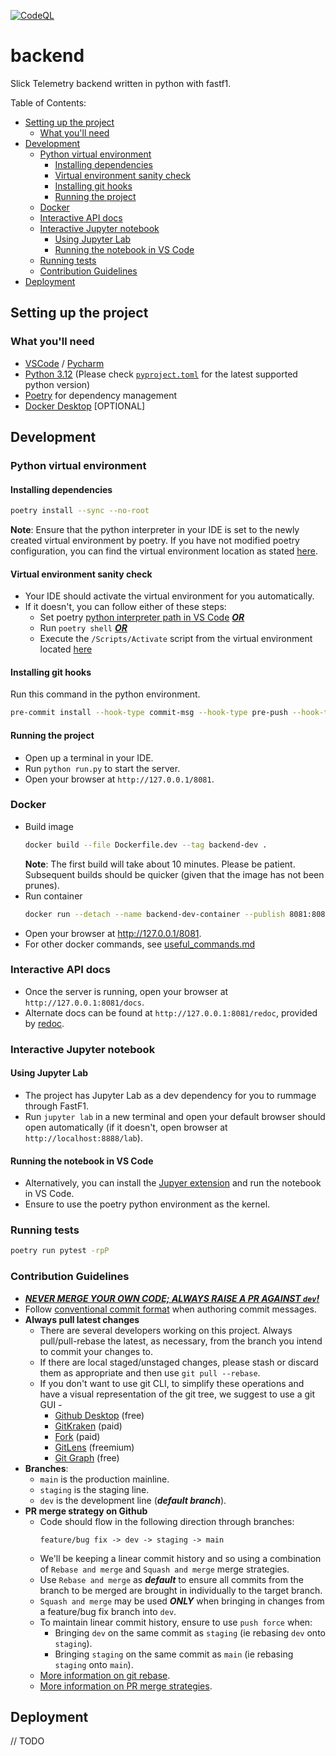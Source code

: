 [![CodeQL](https://github.com/Slick-Telemetry/backend/actions/workflows/codeql.yml/badge.svg?branch=main)](https://github.com/Slick-Telemetry/backend/actions/workflows/codeql.yml)

# backend <!-- omit from toc -->

Slick Telemetry backend written in python with fastf1.

Table of Contents:

- [Setting up the project](#setting-up-the-project)
  - [What you'll need](#what-youll-need)
- [Development](#development)
  - [Python virtual environment](#python-virtual-environment)
    - [Installing dependencies](#installing-dependencies)
    - [Virtual environment sanity check](#virtual-environment-sanity-check)
    - [Installing git hooks](#installing-git-hooks)
    - [Running the project](#running-the-project)
  - [Docker](#docker)
  - [Interactive API docs](#interactive-api-docs)
  - [Interactive Jupyter notebook](#interactive-jupyter-notebook)
    - [Using Jupyter Lab](#using-jupyter-lab)
    - [Running the notebook in VS Code](#running-the-notebook-in-vs-code)
  - [Running tests](#running-tests)
  - [Contribution Guidelines](#contribution-guidelines)
- [Deployment](#deployment)

## Setting up the project

### What you'll need

- [VSCode](https://code.visualstudio.com/) / [Pycharm](https://www.jetbrains.com/pycharm/)
- [Python 3.12](https://www.python.org/) (Please check [`pyproject.toml`](./pyproject.toml) for the latest supported python version)
- [Poetry](https://python-poetry.org/docs/#installing-with-the-official-installer) for dependency management
- [Docker Desktop](https://docs.docker.com/desktop/) [OPTIONAL]

## Development

### Python virtual environment

#### Installing dependencies

```sh
poetry install --sync --no-root
```

**Note**: Ensure that the python interpreter in your IDE is set to the newly created virtual environment by poetry. If you have not modified poetry configuration, you can find the virtual environment location as stated [here](https://python-poetry.org/docs/configuration/#cache-directory).

#### Virtual environment sanity check

- Your IDE should activate the virtual environment for you automatically.
- If it doesn't, you can follow either of these steps:
  -  Set poetry [python interpreter path in VS Code](https://code.visualstudio.com/docs/python/environments#_working-with-python-interpreters) <u> ***OR*** </u>
  -  Run `poetry shell` <u> ***OR*** </u>
  -  Execute the `/Scripts/Activate` script from the virtual environment located [here](https://python-poetry.org/docs/configuration/#cache-directory)

#### Installing git hooks

Run this command in the python environment.

```sh
pre-commit install --hook-type commit-msg --hook-type pre-push --hook-type pre-commit
```

#### Running the project

- Open up a terminal in your IDE.
- Run `python run.py` to start the server.
- Open your browser at `http://127.0.0.1/8081`.

### Docker

- Build image
  ```sh
  docker build --file Dockerfile.dev --tag backend-dev .
  ```
  **Note**: The first build will take about 10 minutes. Please be patient. Subsequent builds should be quicker (given that the image has not been prunes).
- Run container
  ```sh
  docker run --detach --name backend-dev-container --publish 8081:8081 backend-dev
  ```
- Open your browser at http://127.0.0.1/8081.
- For other docker commands, see [useful_commands.md](./useful_commands.md)

### Interactive API docs

- Once the server is running, open your browser at `http://127.0.0.1:8081/docs`.
- Alternate docs can be found at `http://127.0.0.1:8081/redoc`, provided by [redoc](https://github.com/Redocly/redoc).

### Interactive Jupyter notebook

#### Using Jupyter Lab

- The project has Jupyter Lab as a dev dependency for you to rummage through FastF1.
- Run `jupyter lab` in a new terminal and open your default browser should open automatically (if it doesn't, open browser at `http://localhost:8888/lab`).

#### Running the notebook in VS Code

- Alternatively, you can install the [Jupyer extension](https://marketplace.visualstudio.com/items?itemName=ms-toolsai.jupyter) and run the notebook in VS Code.
- Ensure to use the poetry python environment as the kernel.

### Running tests

```sh
poetry run pytest -rpP
```

### Contribution Guidelines

- <u> _**NEVER MERGE YOUR OWN CODE; ALWAYS RAISE A PR AGAINST `dev`!**_ </u>
- Follow [conventional commit format](https://www.conventionalcommits.org/en/v1.0.0/) when authoring commit messages.
- **Always pull latest changes**
  - There are several developers working on this project. Always pull/pull-rebase the latest, as necessary, from the branch you intend to commit your changes to.
  - If there are local staged/unstaged changes, please stash or discard them as appropriate and then use `git pull --rebase`.
  - If you don't want to use git CLI, to simplify these operations and have a visual representation of the git tree, we suggest to use a git GUI -
    - [Github Desktop](https://desktop.github.com/) (free)
    - [GitKraken](https://www.gitkraken.com/) (paid)
    - [Fork](https://git-fork.com/) (paid)
    - [GitLens](https://marketplace.visualstudio.com/items?itemName=eamodio.gitlens) (freemium)
    - [Git Graph](https://marketplace.visualstudio.com/items?itemName=mhutchie.git-graph) (free)
- **Branches**:
  - `main` is the production mainline.
  - `staging` is the staging line.
  - `dev` is the development line (_**default branch**_).
- **PR merge strategy on Github**
  - Code should flow in the following direction through branches:
    ```
    feature/bug fix -> dev -> staging -> main
    ```
  - We'll be keeping a linear commit history and so using a combination of `Rebase and merge` and `Squash and merge` merge strategies.
  - Use `Rebase and merge` as _**default**_ to ensure all commits from the branch to be merged are brought in individually to the target branch.
  - `Squash and merge` may be used _**ONLY**_ when bringing in changes from a feature/bug fix branch into `dev`.
  - To maintain linear commit history, ensure to use `push force` when:
    - Bringing `dev` on the same commit as `staging` (ie rebasing `dev` onto `staging`).
    - Bringing `staging` on the same commit as `main` (ie rebasing `staging` onto `main`).
  - [More information on git rebase](https://www.atlassian.com/git/tutorials/rewriting-history/git-rebase).
  - [More information on PR merge strategies](https://docs.github.com/en/repositories/configuring-branches-and-merges-in-your-repository/configuring-pull-request-merges/about-merge-methods-on-github).

## Deployment

// TODO
